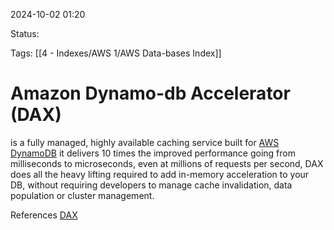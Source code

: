 2024-10-02 01:20

Status:

Tags:
[[4 - Indexes/AWS 1/AWS Data-bases Index]]

# Amazon Dynamo-db Accelerator (DAX)

is a fully managed, highly available caching service built for [AWS DynamoDB](obsidian://open?vault=GluGlu&file=6%20-%20Second-Brain%2FAWS%2FAWS-ReStart%2Fdatabases%2FAmazon%20DocumentDB) it delivers 10 times the improved performance going from milliseconds to microseconds, even at millions of requests per second, DAX does all the heavy lifting required to add in-memory acceleration to your DB, without requiring developers to manage cache invalidation, data population or cluster management.



References 
[DAX](https://aws.amazon.com/dynamodbaccelerator/)